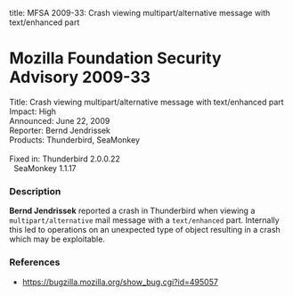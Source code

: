 title: MFSA 2009-33: Crash viewing multipart/alternative message with text/enhanced part

<h1>Mozilla Foundation Security Advisory 2009-33</h1>

<p>
<span class="label">Title:</span>      Crash viewing multipart/alternative message with text/enhanced part<br/>
<span class="label">Impact:</span>     High<br/>
<span class="label">Announced:</span>  June 22, 2009<br/>
<span class="label">Reporter:</span>   Bernd Jendrissek<br/>
<span class="label">Products:</span>   Thunderbird, SeaMonkey<br/>
<br/>
<span class="label">Fixed in:</span>   Thunderbird 2.0.0.22<br/>
<span class="label">&#160;</span>      SeaMonkey 1.1.17<br/>
</p>


<h3>Description</h3>

<p><strong>Bernd Jendrissek</strong> reported a crash in Thunderbird
when viewing a <code>multipart/alternative</code> mail message with a
<code>text/enhanced</code> part. Internally this led to operations on
an unexpected type of object resulting in a crash which may be exploitable.
</p>

<h3>References</h3>

<ul>
  <li><a href="https://bugzilla.mozilla.org/show_bug.cgi?id=495057">
    https://bugzilla.mozilla.org/show_bug.cgi?id=495057</a></li>
<!--
  <li><a class="ex-ref" href="http://cve.mitre.org/cgi-bin/cvename.cgi?name=CVE-2009-xxxx">CVE-2009-xxxx</a></li>
-->
</ul>



